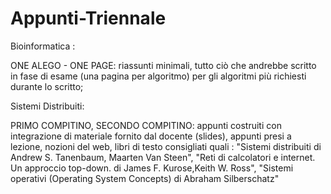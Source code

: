 # Appunti-Triennale

Bioinformatica : 

   ONE ALEGO - ONE PAGE: riassunti minimali, tutto ciò che andrebbe scritto in fase di esame (una pagina per algoritmo) per gli algoritmi più richiesti durante lo scritto;
    
Sistemi Distribuiti:

   PRIMO COMPITINO, SECONDO COMPITINO: appunti costruiti con integrazione di materiale fornito dal docente (slides), appunti presi a lezione, nozioni del web, libri di testo 
   consigliati quali : "Sistemi distribuiti di Andrew S. Tanenbaum, Maarten Van Steen", "Reti di calcolatori e internet. Un approccio top-down. di James F. Kurose,Keith W. Ross",
   "Sistemi operativi (Operating System Concepts) di Abraham Silberschatz"
